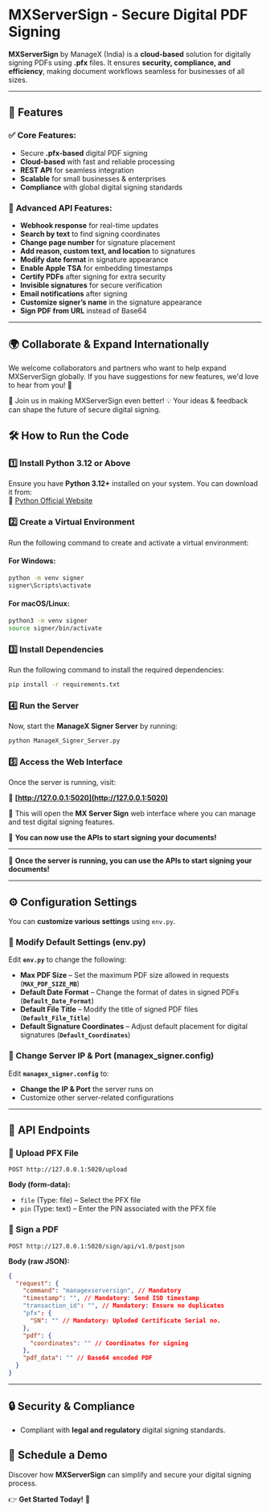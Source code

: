 # MXServerSign - Secure Digital PDF Signing  

**MXServerSign** by ManageX (India) is a **cloud-based** solution for digitally signing PDFs using **.pfx** files. It ensures **security, compliance, and efficiency**, making document workflows seamless for businesses of all sizes.  

---

## 🚀 Features  

### ✅ **Core Features:**  
- Secure **.pfx-based** digital PDF signing  
- **Cloud-based** with fast and reliable processing  
- **REST API** for seamless integration  
- **Scalable** for small businesses & enterprises  
- **Compliance** with global digital signing standards  

### 🔧 **Advanced API Features:**  
- **Webhook response** for real-time updates  
- **Search by text** to find signing coordinates  
- **Change page number** for signature placement  
- **Add reason, custom text, and location** to signatures  
- **Modify date format** in signature appearance  
- **Enable Apple TSA** for embedding timestamps  
- **Certify PDFs** after signing for extra security  
- **Invisible signatures** for secure verification  
- **Email notifications** after signing  
- **Customize signer’s name** in the signature appearance  
- **Sign PDF from URL** instead of Base64  

---


## **🌍 Collaborate & Expand Internationally**
We welcome collaborators and partners who want to help expand MXServerSign globally. If you have suggestions for new features, we'd love to hear from you! 🚀

🔹 Join us in making MXServerSign even better!
💡 Your ideas & feedback can shape the future of secure digital signing.

## 🛠 How to Run the Code  

### **1️⃣ Install Python 3.12 or Above**  
Ensure you have **Python 3.12+** installed on your system. You can download it from:  
🔗 [Python Official Website](https://www.python.org/downloads/)  

### **2️⃣ Create a Virtual Environment**  
Run the following command to create and activate a virtual environment:  

#### **For Windows:**  
```sh
python -m venv signer
signer\Scripts\activate
```

#### **For macOS/Linux:**  
```sh
python3 -m venv signer
source signer/bin/activate
```

### **3️⃣ Install Dependencies**  
Run the following command to install the required dependencies:  
```sh
pip install -r requirements.txt
```

### **4️⃣ Run the Server**  
Now, start the **ManageX Signer Server** by running:  
```sh
python ManageX_Signer_Server.py
```

### **5️⃣ Access the Web Interface**  
Once the server is running, visit:  

🔗 **[http://127.0.0.1:5020](http://127.0.0.1:5020)**  

🚀 This will open the **MX Server Sign** web interface where you can manage and test digital signing features.  

🎯 **You can now use the APIs to start signing your documents!**  

---

🎯 **Once the server is running, you can use the APIs to start signing your documents!**  

---

## ⚙️ Configuration Settings  

You can **customize various settings** using `env.py`.  

### **🔹 Modify Default Settings (env.py)**  
Edit **`env.py`** to change the following:  
- **Max PDF Size** – Set the maximum PDF size allowed in requests (**`MAX_PDF_SIZE_MB`**)  
- **Default Date Format** – Change the format of dates in signed PDFs (**`Default_Date_Format`**)  
- **Default File Title** – Modify the title of signed PDF files (**`Default_File_Title`**)  
- **Default Signature Coordinates** – Adjust default placement for digital signatures (**`Default_Coordinates`**)  


### **🔹 Change Server IP & Port (managex_signer.config)**  
Edit **`managex_signer.config`** to:  
- **Change the IP & Port** the server runs on  
- Customize other server-related configurations  

---

## 📌 API Endpoints  

### **🔹 Upload PFX File**  
```http
POST http://127.0.0.1:5020/upload
```
**Body (form-data):**  
- `file` (Type: file) – Select the PFX file  
- `pin` (Type: text) – Enter the PIN associated with the PFX file  

### **🔹 Sign a PDF**  
```http
POST http://127.0.0.1:5020/sign/api/v1.0/postjson
```
**Body (raw JSON):**  
```json
{
  "request": {
    "command": "managexserversign", // Mandatory
    "timestamp": "", // Mandatory: Send ISO timestamp
    "transaction_id": "", // Mandatory: Ensure no duplicates
    "pfx": {
      "SN": "" // Mandatory: Uploded Certificate Serial no.
    },
    "pdf": {
      "coordinates": "" // Coordinates for signing
    },
    "pdf_data": "" // Base64 encoded PDF
  }
}
```

---

## 🔒 Security & Compliance  
- Compliant with **legal and regulatory** digital signing standards.  

## 📅 Schedule a Demo  
Discover how **MXServerSign** can simplify and secure your digital signing process.  

👉 **Get Started Today!** 🚀
